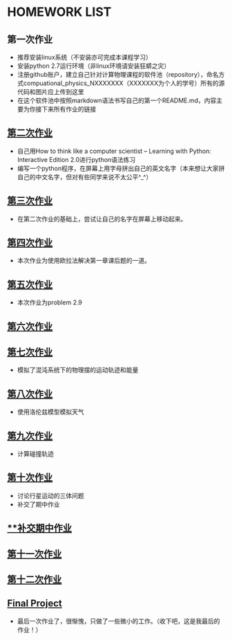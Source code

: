 # HOMEWORK LIST

## 第一次作业
- 推荐安装linux系统（不安装亦可完成本课程学习）
- 安装python 2.7运行环境（非linux环境请安装狂蟒之灾）
- 注册github账户，建立自己针对计算物理课程的软件池（repository），命名方式compuational_physics_NXXXXXXX（XXXXXXX为个人的学号）所有的源代码和图片应上传到这里
- 在这个软件池中按照markdown语法书写自己的第一个README.md，内容主要为你接下来所有作业的链接
## [第二次作业](https://github.com/ZiChenHuang/compuational_physics_N2015301020149/blob/master/%E7%AC%AC%E4%BA%8C%E6%AC%A1%E4%BD%9C%E4%B8%9A.py)
- 自己用How to think like a computer scientist – Learning with Python: Interactive Edition 2.0进行python语法练习
- 编写一个python程序，在屏幕上用字母拼出自己的英文名字（本来想让大家拼自己的中文名字，但对有些同学来说不太公平^_^）
## [第三次作业](https://github.com/ZiChenHuang/computational_physics_N2015301020149/tree/master/%E7%AC%AC%E4%B8%89%E6%AC%A1%E4%BD%9C%E4%B8%9A)
- 在第二次作业的基础上，尝试让自己的名字在屏幕上移动起来。
## [第四次作业](https://www.zybuluo.com/2015301020149/note/901072)
- 本次作业为使用欧拉法解决第一章课后题的一道。
## [第五次作业](https://www.zybuluo.com/2015301020149/note/914321)
- 本次作业为problem 2.9
## [第六次作业](https://www.zybuluo.com/2015301020149/note/920777)
## [第七次作业](https://www.zybuluo.com/2015301020149/note/930677)
- 模拟了混沌系统下的物理摆的运动轨迹和能量
## [第八次作业](https://www.zybuluo.com/2015301020149/note/939300)
- 使用洛伦兹模型模拟天气
## [第九次作业](https://www.zybuluo.com/2015301020149/note/947274)
- 计算碰撞轨迹
## [第十次作业](https://www.zybuluo.com/2015301020149/note/971401)
- 讨论行星运动的三体问题
- 补交了期中作业
## [**补交期中作业](https://www.zybuluo.com/2015301020149/note/969524)
## [第十一次作业](https://www.zybuluo.com/2015301020149/note/979578)
## [第十二次作业](https://www.zybuluo.com/2015301020149/note/988046)
## [Final Project](https://github.com/ZiChenHuang/computational_physics_N2015301020149/blob/master/final%20project/%E8%AE%A1%E7%AE%97%E7%89%A9%E7%90%86%E6%9C%9F%E6%9C%AB%E8%AE%BA%E6%96%87.pdf)
- 最后一次作业了，很惭愧，只做了一些微小的工作。（收下吧，这是我最后的作业！）
